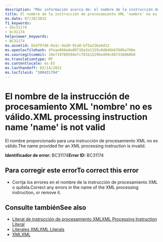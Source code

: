 ```yaml
---
description: "Más información acerca de: el nombre de la instrucción de procesamiento XML ' nombre ' no es válido"
title: El nombre de la instrucción de procesamiento XML 'nombre' no es válido.
ms.date: 07/20/2015
f1_keywords:
- vbc31174
- bc31174
helpviewer_keywords:
- BC31174
ms.assetid: b5d797d6-0a1c-4a20-91a0-bf5a236a4d12
ms.openlocfilehash: dfeae068e0e89718a3e1329c0d846b67606a708e
ms.sourcegitcommit: 10e719780594efc781b15295e499c66f316068b8
ms.translationtype: MT
ms.contentlocale: es-ES
ms.lasthandoff: 02/14/2021
ms.locfileid: "100431794"
---
```

# <a name="xml-processing-instruction-name-name-is-not-valid"></a><span data-ttu-id="dc234-103">El nombre de la instrucción de procesamiento XML 'nombre' no es válido.</span><span class="sxs-lookup"><span data-stu-id="dc234-103">XML processing instruction name 'name' is not valid</span></span>

<span data-ttu-id="dc234-104">El nombre proporcionado para una instrucción de procesamiento XML no es válido.</span><span class="sxs-lookup"><span data-stu-id="dc234-104">The name provided for an XML processing instruction is invalid.</span></span>  
  
 <span data-ttu-id="dc234-105">**Identificador de error:** BC31174</span><span class="sxs-lookup"><span data-stu-id="dc234-105">**Error ID:** BC31174</span></span>  
  
## <a name="to-correct-this-error"></a><span data-ttu-id="dc234-106">Para corregir este error</span><span class="sxs-lookup"><span data-stu-id="dc234-106">To correct this error</span></span>  
  
- <span data-ttu-id="dc234-107">Corrija los errores en el nombre de la instrucción de procesamiento XML o quítela.</span><span class="sxs-lookup"><span data-stu-id="dc234-107">Correct any errors in the name of the XML processing instruction, or remove it.</span></span>  
  
## <a name="see-also"></a><span data-ttu-id="dc234-108">Consulte también</span><span class="sxs-lookup"><span data-stu-id="dc234-108">See also</span></span>

- [<span data-ttu-id="dc234-109">Literal de instrucción de procesamiento XML</span><span class="sxs-lookup"><span data-stu-id="dc234-109">XML Processing Instruction Literal</span></span>](../language-reference/xml-literals/xml-processing-instruction-literal.md)
- [<span data-ttu-id="dc234-110">Literales XML</span><span class="sxs-lookup"><span data-stu-id="dc234-110">XML Literals</span></span>](../language-reference/xml-literals/index.md)
- [<span data-ttu-id="dc234-111">XML</span><span class="sxs-lookup"><span data-stu-id="dc234-111">XML</span></span>](../programming-guide/language-features/xml/index.md)
